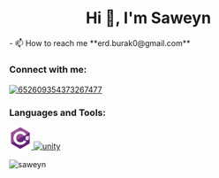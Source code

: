 <h1 align="center">Hi 👋, I'm Saweyn</h1>
- 📫 How to reach me **erd.burak0@gmail.com**

<h3 align="left">Connect with me:</h3>
<p align="left">
<a href="https://discord.gg/saweyn" target="blank"><img align="center" src="https://raw.githubusercontent.com/rahuldkjain/github-profile-readme-generator/master/src/images/icons/Social/discord.svg" alt="652609354373267477" height="30" width="40" /></a>
</p>

<h3 align="left">Languages and Tools:</h3>
<p align="left"> <a href="https://www.w3schools.com/cs/" target="_blank" rel="noreferrer"> <img src="https://raw.githubusercontent.com/devicons/devicon/master/icons/csharp/csharp-original.svg" alt="csharp" width="40" height="40"/> </a> <a href="https://unity.com/" target="_blank" rel="noreferrer"> <img src="https://www.vectorlogo.zone/logos/unity3d/unity3d-icon.svg" alt="unity" width="40" height="40"/> </a> </p>

<p><img align="center" src="https://github-readme-stats.vercel.app/api/top-langs?username=saweyn&show_icons=true&locale=en&layout=compact" alt="saweyn" /></p>
